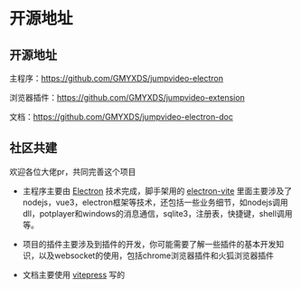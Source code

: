# 开源地址

## 开源地址

主程序：https://github.com/GMYXDS/jumpvideo-electron

浏览器插件：https://github.com/GMYXDS/jumpvideo-extension

文档：https://github.com/GMYXDS/jumpvideo-electron-doc

## 社区共建

欢迎各位大佬pr，共同完善这个项目

- 主程序主要由 [Electron](https://www.electronjs.org/) 技术完成，脚手架用的 [electron-vite](https://electron-vite.org/) 里面主要涉及了 nodejs，vue3，electron框架等技术，还包括一些业务细节，如nodejs调用dll，potplayer和windows的消息通信，sqlite3，注册表，快捷键，shell调用等。

- 项目的插件主要涉及到插件的开发，你可能需要了解一些插件的基本开发知识，以及websocket的使用，包括chrome浏览器插件和火狐浏览器插件
- 文档主要使用 [vitepress](https://vitepress.dev/) 写的

